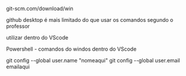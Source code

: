 git-scm.com/download/win

github desktop
é mais limitado do que usar os comandos segundo o professor

utilizar dentro do VScode

Powershell - comandos do windos dentro do VScode

git config --global user.name "nomeaqui"
git config --global user.email emailaqui
